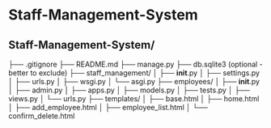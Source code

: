 # Staff-Management-System
## Staff-Management-System/
├── .gitignore
├── README.md
├── manage.py
├── db.sqlite3 (optional - better to exclude)
├── staff_management/
│   ├── __init__.py
│   ├── settings.py
│   ├── urls.py
│   ├── wsgi.py
│   └── asgi.py
├── employees/
│   ├── __init__.py
│   ├── admin.py
│   ├── apps.py
│   ├── models.py
│   ├── tests.py
│   ├── views.py
│   └── urls.py
├── templates/
│   ├── base.html
│   ├── home.html
│   ├── add_employee.html
│   ├── employee_list.html
│   └── confirm_delete.html
